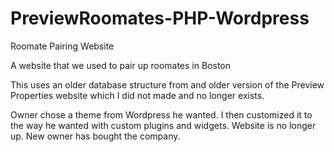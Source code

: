 # PreviewRoomates-PHP-Wordpress
Roomate Pairing Website

A website that we used to pair up roomates in Boston

This uses an older database structure from and older version of the Preview Properties website which I did not made and no longer exists.

Owner chose a theme from Wordpress he wanted. 
I then customized it to the way he wanted with custom plugins and widgets.
Website is no longer up. New owner has bought the company.
